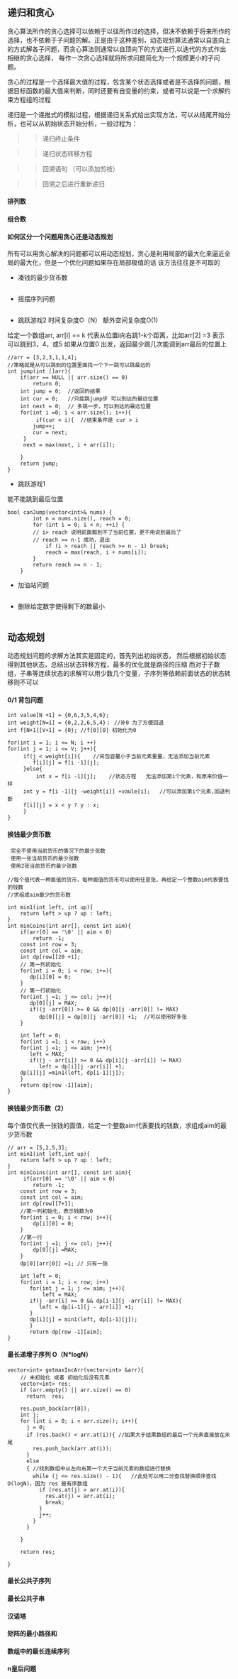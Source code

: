 

## 递归和贪心

贪心算法所作的贪心选择可以依赖于以往所作过的选择，但决不依赖于将来所作的选择，也不依赖于子问题的解。正是由于这种差别，动态规划算法通常以自底向上的方式解各子问题，而贪心算法则通常以自顶向下的方式进行,以迭代的方式作出相继的贪心选择，
每作一次贪心选择就将所求问题简化为一个规模更小的子问题。  

贪心的过程是一个选择最大值的过程，包含某个状态选择或者是不选择的问题，根据目标函数的最大值来判断，同时还要有自变量的约束，或者可以说是一个求解约束方程组的过程  

递归是一个递推式的模拟过程，根据递归关系式给出实现方法，可以从结尾开始分析，也可以从初始状态开始分析，一般过程为：
>> 递归终止条件  

>> 递归状态转移方程  

>> 回溯语句  （可以添加剪枝）

>> 回溯之后进行重新递归  

#### 排列数

#### 组合数

#### 如何区分一个问题用贪心还是动态规划
所有可以用贪心解决的问题都可以用动态规划，贪心是利用局部的最大化来逼近全局的最大化，但是一个优化问题如果存在局部极值的话
该方法往往是不可取的  


+ 凑钱的最少货币数
```

```
+ 摇摆序列问题
```
```
+ 跳跃游戏2  时间复杂度O（N） 额外空间复杂度O(1)  

给定一个数组arr, arr[i] == k 代表从位置i向右跳1-k个距离，比如arr[2] =3 
表示可以跳到3，4，或5 如果从位置0 出发，返回最少跳几次能调到arr最后的位置上

```
//arr = [3,2,3,1,1,4];
//策略就是从可以跳到的位置里面找一个下一跳可以跳最远的
int jump(int []arr){
    if(arr == NULL || arr.size() == 0)
        return 0;
    int jump = 0;  //返回的结果
    int cur = 0;   //只能跳jump步 可以到达的最远位置
    int next = 0;  // 多跳一步，可以到达的最远位置
    for(int i =0; i < arr.size(); i++){
         if(cur < i){  //结束条件是 cur > i 
	    jump++;
	    cur = next;
	 }
	 next = max(next, i + arr[i]);
	    
    }
    return jump;
}

```
+ 跳跃游戏1  

能不能跳到最后位置
```
bool canJump(vector<int>& nums) {
        int n = nums.size(), reach = 0;
        for (int i = 0; i < n; ++i) {
	    // i> reach 说明前面都到不了当前位置，更不用说到最后了
	    // reach >= n-1 成功，退出
            if (i > reach || reach >= n - 1) break;
            reach = max(reach, i + nums[i]);
        }
        return reach >= n - 1;
    }

```
+ 加油站问题
```
```
+ 删除给定数字使得剩下的数最小
```
```
## 动态规划
动态规划问题的求解方法其实是固定的，首先列出初始状态， 然后根据初始状态得到其他状态，总结出状态转移方程，最多的优化就是路径的压缩
而对于子数组，子串等连续状态的求解可以用少数几个变量，子序列等依赖前面状态的状态转移则不可以

#### 0/1 背包问题
```
int value[N +1] = {0,6,3,5,4,6};
int weight[N=1] = {0,2,2,6,5,4}； //补0 为了方便回退
int f[N+1][V+1] = {0}; //f[0][0] 初始化为0

for(int i = 1; i <= N; i ++)
for(int j = 1; i <= V; j++){
     if(j < weight[i]){    //背包容量小于当前元素重量，无法添加当前元素
        f[i][j] = f[i -1][j];  
     }else{
         int x = f[i -1][j];    //状态方程   无法添加第i个元素，和原来价值一样
	 int y = f[i -1][j -weight[i]] +vaule[i];   //可以添加第i个元素,回退判断
	 f[i][j] = x < y ? y : x;
     }
}

```
#### 换钱最少货币数
     完全不使用当前货币的情况下的最少张数
     使用一张当前货币的最少张数
     使用2张当前货币的最少张数
     
```
//每个值代表一种面值的货币，每种面值的货币可以使用任意张，再给定一个整数aim代表要找的钱数
//求组成aim最少的货币数

int min1(int left, int up){
    return left > up ? up : left;
}
int minCoins(int arr[], const int aim){
    if(arr[0] == '\0' || aim < 0)
    	return -1;
    const int row = 3;
    const int col = aim;
    int dp[row][20 +1];
    // 第一列初始化
    for(int i = 0; i < row; i+=){
       dp[i][0] = 0;
    }
    // 第一行初始化
    for(int j =1; j <= col; j++){
       dp[0][j] = MAX;
       if((j -arr[0]) >= 0 && dp[0][j -arr[0]] != MAX)
          dp[0][j] = dp[0][j -arr[0]] +1;  //可以使用好多张
    }
    
    int left = 0;
    for(int i =1; i < row; i++)
    for(int j =1; j <= aim; j++){
       left = MAX;
       if((j - arr[i]) >= 0 && dp[i][j -arr[i]] != MAX) 
          left = dp[i][j -arr[i]] +1;
	dp[i][j] =min1(left, dp[i-1][j]);
    }
    return dp[row -1][aim];
}

```

#### 换钱最少货币数（2）
每个值仅代表一张钱的面值，给定一个整数aim代表要找的钱数，求组成aim的最少货币数
```
// arr = [5,2,5,3];
int min1(int left,int up){
    return left > up ? up : left;
}
int minCoins(int arr[], const int aim){
     if(arr[0] == '\0' || aim < 0)
    	return -1;
    const int row = 3;
    const int col = aim;
    int dp[row][7+1];
    //第一列初始化，表示钱数为0
    for(int i = 0; i < row; i++){
    	dp[i][0] = 0;
    }
    //第一行
    for(int j =1; j <= col; j++){
        dp[0][j] =MAX;
    }
    dp[0][arr[0]] =1; // 只有一张
    
    int left = 0;
    for(int i = 1; i < row; i++)
       for(int j = 1; j <= aim; j++){
           left = MAX;
	   if(j -arr[i] >= 0 && dp[i-1][j -arr[i]] != MAX){
	      left = dp[i-1][j - arr[i]] +1;
	   }
	   dp[i][j] = min1(left, dp[i-1][j]);
       }
       return dp[row -1][aim];   
}

```

####  最长递增子序列 O（N*logN）
```
vector<int> getmaxIncArr(vector<int> &arr){
	// 未初始化 或者 初始化后没有元素
    vector<int> res;
    if (arr.empty() || arr.size() == 0)
      return  res;

    res.push_back(arr[0]);
    int j;
    for (int i = 0; i < arr.size(); i++){
      j = 0; 
      if (res.back() < arr.at(i)){ //如果大于结果数组的最后一个元素直接放在末尾
        res.push_back(arr.at(i));
      }
      else
      { //找到数组中从左向右第一个大于当前元素的数组进行替换
        while (j <= res.size() - 1){   //此处可以用二分查找替换顺序查找 O(logN)，因为 res 是有序数组
          if (res.at(j) > arr.at(i)){
            res.at(j) = arr.at(i);
            break;
          }
          j++;
        }
      }

	}

	return res;

}
```
#### 最长公共子序列
#### 最长公共子串
#### 汉诺塔
#### 矩阵的最小路径和
#### 数组中的最长连续序列

#### n皇后问题
